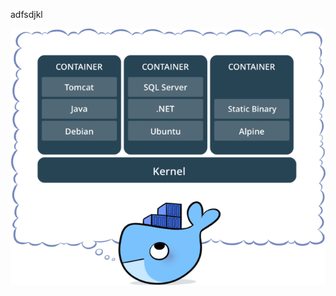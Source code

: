 adfsdjkl

![](https://github.com/pipi-king/Near/blob/master/images/68747470733a2f2f63732d6e6f7465732d313235363130393739362e636f732e61702d6775616e677a686f752e6d7971636c6f75642e636f6d2f30313166336566362d643832342d346434332d386232632d3336646162386561616137322d312e706e67.png)

